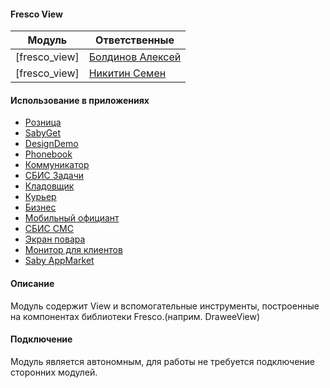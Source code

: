 #### Fresco View

|Модуль|Ответственные|
|------|-------------|
|[fresco_view]|[Болдинов Алексей](https://online.sbis.ru/person/24f28dc0-4a33-4cb9-9c87-8be072ea0e0c)
|[fresco_view]|[Никитин Семен](https://online.sbis.ru/person/312e2356-e6c6-4cfa-8db0-a5b1daae1736)

#### Использование в приложениях
- [Розница](https://git.sbis.ru/mobileworkspace/apps/droid/retail)
- [SabyGet](https://git.sbis.ru/mobileworkspace/apps/droid/sabyget)
- [DesignDemo](https://git.sbis.ru/mobileworkspace/apps/droid/design-demo)
- [Phonebook](https://git.sbis.ru/mobileworkspace/apps/droid/phonebook)
- [Коммуникатор](https://git.sbis.ru/mobileworkspace/apps/droid/communicator)
- [СБИС Задачи](https://git.sbis.ru/mobileworkspace/apps/droid/saby-tasks)
- [Кладовщик](https://git.sbis.ru/mobileworkspace/apps/droid/storekeeper)
- [Курьер](https://git.sbis.ru/mobileworkspace/apps/droid/courier)
- [Бизнес](https://git.sbis.ru/mobileworkspace/apps/droid/business)
- [Мобильный официант](https://git.sbis.ru/mobileworkspace/apps/droid/waiter2)
- [СБИС СМС](https://git.sbis.ru/mobileworkspace/apps/droid/sms)
- [Экран повара](https://git.sbis.ru/mobileworkspace/apps/droid/cookscreen)
- [Монитор для клиентов](https://git.sbis.ru/mobileworkspace/apps/droid/hallscreen)
- [Saby AppMarket](https://git.sbis.ru/mobileworkspace/apps/droid/appmarket)

#### Описание
Модуль содержит View и вспомогательные инструменты, построенные на компонентах библиотеки Fresco.(наприм. DraweeView)

#### Подключение
Модуль является автономным, для работы не требуется подключение сторонних модулей.
